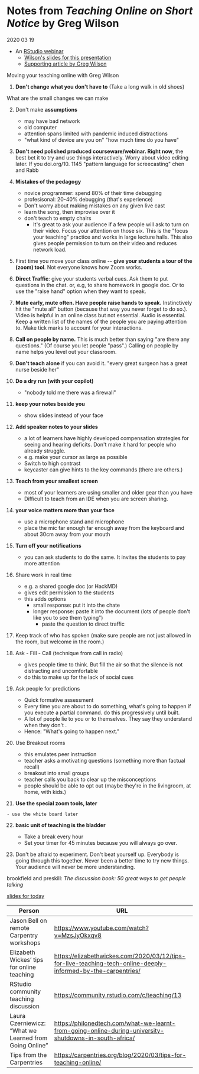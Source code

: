 # Notes from _Teaching Online on Short Notice_ by Greg Wilson

2020 03 19

- An [RStudio webinar](https://rstudio.com/resources/webinars/)
    - [Wilson's slides for this presentation](https://rstd.io/teach-online-2020)
    - [Supporting article by Greg Wilson](https://education.rstudio.com/blog/2020/03/teaching-online-on-short-notice/)


Moving your teaching online with Greg Wilson

1. **Don't change what you don't have to**  (Take a long walk in old shoes)

What are the small changes we can make

2. Don't make **assumptions**  
    - may have bad network
    - old computer
    - attention spans limited with pandemic induced distractions
    - "what kind of device are you on" "how much time do you have"

3. **Don't need polished produced courseware/webinar.  Right now**, the best bet it to try and use things interactively.  Worry about video editing later.  If you    doi.org/10. 1145    "pattern language for screecasting"    chen and Rabb
4. **Mistakes of the pedagogy**
    - novice programmer:  spend 80% of their time debugging
    - profesisonal:  20-40% debugging  (that's experience)
    - Don't worry about making mistakes on any given live cast
    - learn the song, then improvise over it
    - don't teach to empty chairs
	    - It's great to ask your audience if a few people will ask to turn on their video.  Focus your attention on those six.  This is the "focus your teaching" practice and works in large lecture halls.   This also gives people permission to turn on their video and reduces network load.
5. First time you move your class online -- **give your students a tour of the (zoom) tool**.  Not everyone knows how Zoom works.
6. **Direct Traffic**:  give your students verbal cues.  Ask them to put questions in the chat. or, e.g, to share homework in google doc.  Or to use the "raise hand" option when they want to speak.
7. **Mute early, mute often.  Have people raise hands to speak.**  Instinctively hit the "mute all" button (because that way you never forget to do so.).   Video is helpful in an online class but not essential.  Audio is essential.  Keep a written list of the names of the people you are paying attention to.  Make tick marks to account for your interactions.  
8. **Call on people by name.**   This is much better than saying "are there any questions."  (Of course you let people "pass".)  Calling on people by name helps you level out your classroom.  
9. **Don't teach alone**  if you can avoid it.  "every great surgeon has a great nurse beside her"
10. **Do a dry run (with your copilot)**  
    - "nobody told me there was a firewall"
11. **keep your notes beside you** 
    - show slides instead of your face
12. **Add speaker notes to your slides**

    - a lot of learners have highly developed compensation strategies for seeing and hearing deficits.   Don't make it hard for people who already struggle.  
    -  e.g. make your cursor as large as possible
    - Switch to high contrast
    - keycaster can give hints to the key commands (there are others.)

13.  **Teach from your smallest screen**

     - most of your learners are using smaller and older gear than you have
     - Difficult to teach from an IDE when you are screen sharing.

 14.  **your voice matters more than your face**  

	  - use a microphone stand and microphone
	  - place the mic far enough far enough away from the keyboard and about 30cm away from your mouth

15. **Turn off your notifications**
    - you can ask students to do the same.  It invites the students to pay more attention
16. Share work in real time
    - e.g. a shared google doc  (or HackMD)
    - gives edit permission to the students
    - this adds options
        - small response:  put it into the chate
        - longer response:  paste it into the document (lots of people don't like you to see them typing")
            - paste the question to direct traffic

17. Keep track of who has spoken  (make sure people are not just allowed in the room, but welcome in the room.)

18. Ask - Fill - Call  (technique from call in radio)

    - gives people time to think.  But fill the air so that the silence is not distracting and uncomfortable
    - do this to make up for the lack of social cues

19. Ask people for predictions

    - Quick formative assessment
    - Every time you are about to do something, what's going to happen if you execute a partial command.  do this progressively until built.  
    - A lot of people lie to you or to themselves.  They say they understand when they don't .  
    - Hence:  "What's going to happen next."  

20. Use Breakout rooms   

    - this emulates peer instruction
    - teacher asks a motivating questions (something more than factual recall)
    - breakout into small groups
    - teacher calls you back to clear up the misconceptions
    - people should be able to opt out (maybe they're in the livingroom, at home, with kids.)

21.  **Use the special zoom tools, later**

    - use the white board later
 
22. **basic unit of teaching is the bladder**  

    - Take a break every hour 
    - Set your timer for 45 minutes because you will always go over.

23.  Don't be afraid to experiment. Don't beat yourself up.  Everybody is going through this together.  Never been a better time to try new things.  Your audience will never be more understanding.

brookfield and preskill:  _The discussion book:  50 great ways to get people talking_

[slides for today](https://rstd.io/teach-online-2020)

| Person | URL |
|--|--|
|Jason Bell on remote Carpentry workshops  | https://www.youtube.com/watch?v=MzsJyOkxqv8 |
| Elizabeth Wickes’ tips for online teaching  | https://elizabethwickes.com/2020/03/12/tips-for-live-teaching-tech-online-deeply-informed-by-the-carpentries/ |
| RStudio community teaching discussion | https://community.rstudio.com/c/teaching/13 |
| Laura Czerniewicz: “What we Learned from Going Online” | https://philonedtech.com/what-we-learnt-from-going-online-during-university-shutdowns-in-south-africa/ |
| Tips from the Carpentries | https://carpentries.org/blog/2020/03/tips-for-teaching-online/ |



